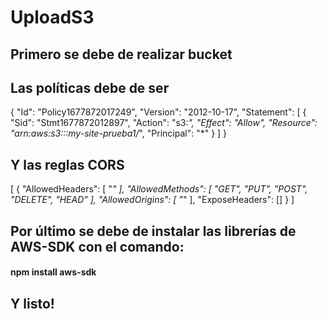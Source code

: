 # UploadS3
## Primero se debe de realizar bucket 
## Las políticas debe de ser 
{
  "Id": "Policy1677872017249",
  "Version": "2012-10-17",
  "Statement": [
    {
      "Sid": "Stmt1677872012897",
      "Action": "s3:*",
      "Effect": "Allow",
      "Resource": "arn:aws:s3:::my-site-prueba1/*",
      "Principal": "*"
    }
  ]
}
## Y las reglas CORS
[    {        "AllowedHeaders": [            "*"        ],
        "AllowedMethods": [
            "GET",
            "PUT",
            "POST",
            "DELETE",
            "HEAD"
        ],
        "AllowedOrigins": [
            "*"
        ],
        "ExposeHeaders": []
    }
]

## Por último se debe de instalar las librerías de AWS-SDK con el comando:
#### npm install aws-sdk
## Y listo!
